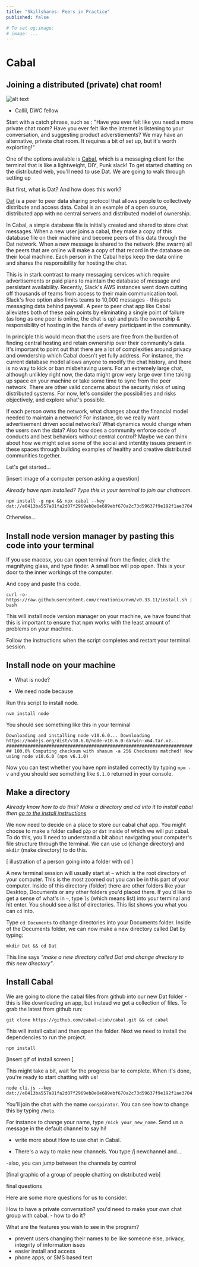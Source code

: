 ```yaml
---
title: "Skillshares: Peers in Practice"
published: false

# To set og:image:
# image: ...
---
```


# Cabal
## Joining a distributed (private) chat room!

![alt text](./images/cabal.png "Logo Title Text 1")

- Callil, DWC fellow 

Start with a catch phrase, such as : "Have you ever felt like you need a more private chat room? Have you ever felt like the internet is listening to your conversation, and suggesting product adverstiements? We may have an alternative, private chat room. It requires a bit of set up, but it's worth explorting!"

One of the options available is [Cabal](https://github.com/cabal-club/cabal), which is a messaging client for the terminal that is like a lightweight, DIY, Punk slack! To get started chatting on the distributed web, you'll need to use Dat. We are going to walk through setting up

But first, what is Dat? And how does this work?

[Dat](https://datproject.org/) is a peer to peer data sharing protocol that allows people to collectively distribute and access data. Cabal is an example of a open source, distributed app with no central servers and distributed model of ownership.

In Cabal, a simple database file is initially created and shared to store chat messages. When a new user joins a cabal, they make a copy of this database file on their machine and become peers of this data through the Dat network. When a new message is shared to the network (the swarm) all the peers that are online will make a copy of that record in the database on their local machine. Each person in the Cabal helps keep the data online and shares the responsibility for hosting the chat.

This is in stark contrast to many messaging services which require advertisements or paid plans to maintain the database of message and persistant availability. Recently, Slack's AWS instances went down cutting off thousands of teams from access to their main communication tool. Slack's free option also limits teams to 10,000 messages - this puts messaging data behind paywall. A peer to peer chat app like Cabal alleviates both of these pain points by eliminating a single point of failure (as long as one peer is online, the chat is up) and puts the ownership & responsibility of hosting in the hands of every participant in the community. 

In principle this would mean that the users are free from the burden of finding central hosting and retain ownership over their community's data. It's important to point out that there are a lot of complexities around privacy and owndership which Cabal doesn't yet fully address. For instance, the current database model allows anyone to modify the chat history, and there is no way to kick or ban misbehaving users. For an extremely large chat, although unlikley right now, the data might grow very large over time taking up space on your machine or take some time to sync from the peer network. There are other valid concerns about the security risks of using distributed systems. For now, let's consider the possibilities and risks objectively, and explore what's possible. 

If each person owns the network, what changes about the financial model needed to maintain a network? For instance, do we really want advertisement driven social networks? What dynamics would change when the users own the data? Also how does a community enforce code of conducts and best behaviors without central control? Maybe we can think about how we might solve some of the social and intentity issues present in these spaces through building examples of healthy and creative distributed communities together.

Let's get started...

[insert image of a computer person asking a question]

_Already have npm installed? Type this in your terminal to join our chatroom._

`npm install -g npx && npx cabal --key dat://e0413ba557a81fa2d07f2969eb8e0e689ebf670a2c73d59637f9e192f1ae3704`

Otherwise...

## Install node version manager by pasting this code into your terminal

If you use macosx, you can open terminal from the finder, click the magnifying glass, and type finder. 
A small box will pop open. This is your door to the inner workings of the computer.  

And copy and paste this code.

```curl -o- https://raw.githubusercontent.com/creationix/nvm/v0.33.11/install.sh | bash```

This will install node version manager on your machine, we have found that this is important to ensure that npm works with the least amount of problems on your machine.

Follow the instructions when the script completes and restart your terminal session.

## Install node on your machine


- What is node? 

- We need node because 


Run this script to install node.

`nvm install node`

You should see something like this in your terminal

`
Downloading and installing node v10.6.0...
Downloading https://nodejs.org/dist/v10.6.0/node-v10.6.0-darwin-x64.tar.xz...
######################################################################## 100.0%
Computing checksum with shasum -a 256
Checksums matched!
Now using node v10.6.0 (npm v6.1.0)
`

Now you can test whether you have npm installed correctly by typing `npm -v` and you should see something like `6.1.0` returned in your console.

## Make a directory

_Already know how to do this? Make a directory and cd into it to install cabal then [go to the install instructions](#4)_

We now need to decide on a place to store our cabal chat app. You might choose to make a folder called `p2p` or `dat` inside of which we will put cabal. To do this, you'll need to understand a bit about navigating your computer's file structure through the terminal. We can use `cd` (change directory) and `mkdir` (make directory) to do this.

[ illustration of a person going into a folder with cd ]

A new terminal session will usually start at `~` which is the root directory of your computer. This is the most zoomed out you can be in this part of your computer. Inside of this directory (folder) there are other folders like your Desktop, Documents or any other folders you'd placed there. If you'd like to get a sense of what's in `~`, type `ls` (which means list) into your terminal and hit enter. You should see a list of directories. This list shows you what you can `cd` into. 

Type `cd Documents` to change directories into your Documents folder. Inside of the Documents folder, we can now make a new directory called Dat by typing:

`mkdir Dat && cd Dat`

This line says _"make a new directory called Dat and change directory to this new directory"_. 

## Install Cabal <a name="4"></a>

We are going to clone the cabal files from github into our new Dat folder - this is like downloading an app, but instead we get a collection of files. To grab the latest from github run:

`git clone https://github.com/cabal-club/cabal.git && cd cabal`

This will install cabal and then open the folder. Next we need to install the dependencies to run the project.

`npm install`

[insert gif of install screen ]

This might take a bit, wait for the progress bar to complete. When it's done, you're ready to start chatting with us!


`node cli.js --key dat://e0413ba557a81fa2d07f2969eb8e0e689ebf670a2c73d59637f9e192f1ae3704`

You'll join the chat with the name `conspirator`. You can see how to change this by typing `/help`.

For instance to change your name, type `/nick your_new_name`. Send us a message in the default channel to say hi!

- write more about How to use chat in Cabal.

- There's a way to make new channels. You type /j newchannel and...

-also, you can jump between the channels by control 

[final graphic of a group of people chatting on distributed web]

final questions

Here are some more questions for us to consider.

How to have a private conversation? you'd need to make your own chat group with cabal. - how to do it? 

What are the features you wish to see in the program? 

- prevent users changing their names to be like someone else, privacy, integrity of information isses
- easier install and access
- phone apps, or SMS based text 


